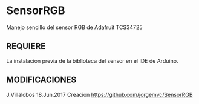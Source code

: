 # SensorRGB
Manejo sencillo del sensor RGB de Adafruit TCS34725

## REQUIERE
La instalacion previa de la biblioteca del sensor en el IDE de Arduino.

## MODIFICACIONES
J.Villalobos  18.Jun.2017  Creacion    https://github.com/jorgemvc/SensorRGB
